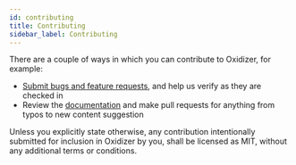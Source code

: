 ```yaml
---
id: contributing
title: Contributing
sidebar_label: Contributing
---
```


There are a couple of ways in which you can contribute to Oxidizer, for example:

- [Submit bugs and feature requests](https://github.com/oxidizer-rs/oxidizer/issues), and help us verify as they are checked in
- Review the [documentation](https://oxidizer-rs.github.io/docs) and make pull requests for anything from typos to new content suggestion

Unless you explicitly state otherwise, any contribution intentionally submitted
for inclusion in Oxidizer by you, shall be licensed as MIT, without any additional
terms or conditions.